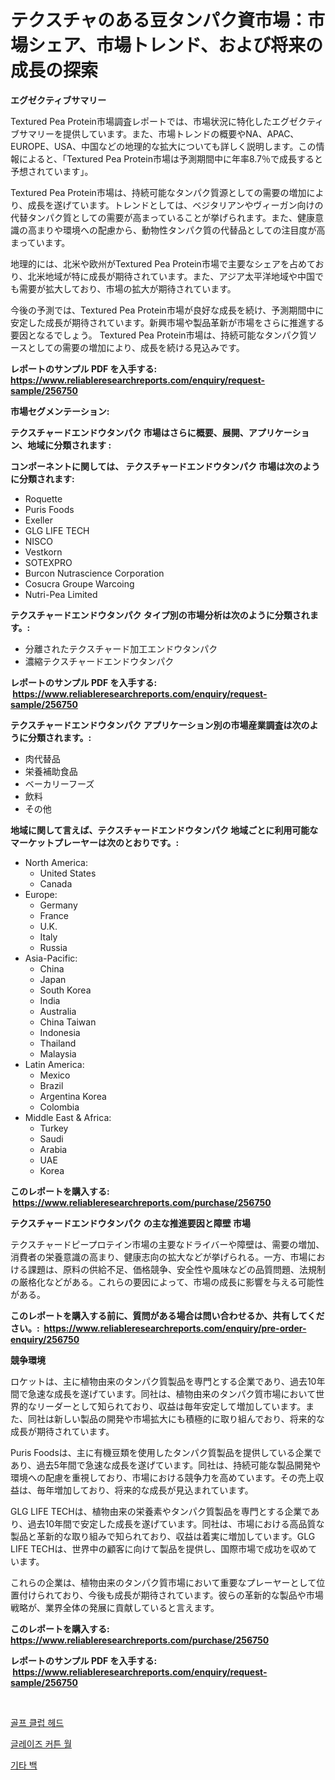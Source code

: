 <p><h1>テクスチャのある豆タンパク資市場：市場シェア、市場トレンド、および将来の成長の探索</h1></p><p><strong>エグゼクティブサマリー</strong></p>
<p><p>Textured Pea Protein市場調査レポートでは、市場状況に特化したエグゼクティブサマリーを提供しています。また、市場トレンドの概要やNA、APAC、EUROPE、USA、中国などの地理的な拡大についても詳しく説明します。この情報によると、「Textured Pea Protein市場は予測期間中に年率8.7％で成長すると予想されています」。</p><p>Textured Pea Protein市場は、持続可能なタンパク質源としての需要の増加により、成長を遂げています。トレンドとしては、ベジタリアンやヴィーガン向けの代替タンパク質としての需要が高まっていることが挙げられます。また、健康意識の高まりや環境への配慮から、動物性タンパク質の代替品としての注目度が高まっています。</p><p>地理的には、北米や欧州がTextured Pea Protein市場で主要なシェアを占めており、北米地域が特に成長が期待されています。また、アジア太平洋地域や中国でも需要が拡大しており、市場の拡大が期待されています。</p><p>今後の予測では、Textured Pea Protein市場が良好な成長を続け、予測期間中に安定した成長が期待されています。新興市場や製品革新が市場をさらに推進する要因となるでしょう。 Textured Pea Protein市場は、持続可能なタンパク質ソースとしての需要の増加により、成長を続ける見込みです。</p></p>
<p><strong>レポートのサンプル PDF を入手する: <a href="https://www.reliableresearchreports.com/enquiry/request-sample/256750">https://www.reliableresearchreports.com/enquiry/request-sample/256750</a></strong></p>
<p><strong>市場セグメンテーション:</strong></p>
<p><strong> テクスチャードエンドウタンパク 市場はさらに概要、展開、アプリケーション、地域に分類されます :</strong></p>
<p><strong>コンポーネントに関しては、 テクスチャードエンドウタンパク 市場は次のように分類されます: &nbsp;</strong></p>
<p><ul><li>Roquette</li><li>Puris Foods</li><li>Exeller</li><li>GLG LIFE TECH</li><li>NISCO</li><li>Vestkorn</li><li>SOTEXPRO</li><li>Burcon Nutrascience Corporation</li><li>Cosucra Groupe Warcoing</li><li>Nutri-Pea Limited</li></ul></p>
<p><strong> テクスチャードエンドウタンパク タイプ別の市場分析は次のように分類されます。:</strong></p>
<p><ul><li>分離されたテクスチャード加工エンドウタンパク</li><li>濃縮テクスチャードエンドウタンパク</li></ul></p>
<p><strong>レポートのサンプル PDF を入手する: &nbsp;<a href="https://www.reliableresearchreports.com/enquiry/request-sample/256750">https://www.reliableresearchreports.com/enquiry/request-sample/256750</a></strong></p>
<p><strong> テクスチャードエンドウタンパク アプリケーション別の市場産業調査は次のように分類されます。:</strong></p>
<p><ul><li>肉代替品</li><li>栄養補助食品</li><li>ベーカリーフーズ</li><li>飲料</li><li>その他</li></ul></p>
<p><strong>地域に関して言えば、テクスチャードエンドウタンパク 地域ごとに利用可能なマーケットプレーヤーは次のとおりです。:</strong></p>
<p><ul>
    <li>
        North America:
        <ul>
            <li>United States</li>
            <li>Canada</li>
        </ul>
    </li>
    <li>
        Europe:
        <ul>
            <li>Germany</li>
            <li>France</li>
            <li>U.K.</li>
            <li>Italy</li>
            <li>Russia</li>
        </ul>
    </li>
    <li>
        Asia-Pacific:
        <ul>
            <li>China</li>
            <li>Japan</li>
            <li>South Korea</li>
            <li>India</li>
            <li>Australia</li>
            <li>China Taiwan</li>
            <li>Indonesia</li>
            <li>Thailand</li>
            <li>Malaysia</li>
        </ul>
    </li>
    <li>
        Latin America:
        <ul>
            <li>Mexico</li>
            <li>Brazil</li>
            <li>Argentina Korea</li>
            <li>Colombia</li>
        </ul>
    </li>
    <li>
        Middle East & Africa:
        <ul>
            <li>Turkey</li>
            <li>Saudi</li>
            <li>Arabia</li>
            <li>UAE</li>
            <li>Korea</li>
        </ul>
    </li>
    </ul></p>
<p><strong>このレポートを購入する: &nbsp;<a href="https://www.reliableresearchreports.com/purchase/256750">https://www.reliableresearchreports.com/purchase/256750</a></strong></p>
<p><strong>テクスチャードエンドウタンパク の主な推進要因と障壁 市場</strong></p>
<p><p>テクスチャードピープロテイン市場の主要なドライバーや障壁は、需要の増加、消費者の栄養意識の高まり、健康志向の拡大などが挙げられる。一方、市場における課題は、原料の供給不足、価格競争、安全性や風味などの品質問題、法規制の厳格化などがある。これらの要因によって、市場の成長に影響を与える可能性がある。</p></p>
<p><strong>このレポートを購入する前に、質問がある場合は問い合わせるか、共有してください。:&nbsp; <a href="https://www.reliableresearchreports.com/enquiry/pre-order-enquiry/256750">https://www.reliableresearchreports.com/enquiry/pre-order-enquiry/256750</a></strong></p>
<p><strong>競争環境</strong></p>
<p><p>ロケットは、主に植物由来のタンパク質製品を専門とする企業であり、過去10年間で急速な成長を遂げています。同社は、植物由来のタンパク質市場において世界的なリーダーとして知られており、収益は毎年安定して増加しています。また、同社は新しい製品の開発や市場拡大にも積極的に取り組んでおり、将来的な成長が期待されています。</p><p>Puris Foodsは、主に有機豆類を使用したタンパク質製品を提供している企業であり、過去5年間で急速な成長を遂げています。同社は、持続可能な製品開発や環境への配慮を重視しており、市場における競争力を高めています。その売上収益は、毎年増加しており、将来的な成長が見込まれています。</p><p>GLG LIFE TECHは、植物由来の栄養素やタンパク質製品を専門とする企業であり、過去10年間で安定した成長を遂げています。同社は、市場における高品質な製品と革新的な取り組みで知られており、収益は着実に増加しています。GLG LIFE TECHは、世界中の顧客に向けて製品を提供し、国際市場で成功を収めています。</p><p>これらの企業は、植物由来のタンパク質市場において重要なプレーヤーとして位置付けられており、今後も成長が期待されています。彼らの革新的な製品や市場戦略が、業界全体の発展に貢献していると言えます。</p></p>
<p><strong>このレポートを購入する: &nbsp; <a href="https://www.reliableresearchreports.com/purchase/256750">https://www.reliableresearchreports.com/purchase/256750</a></strong></p>
<p><strong>レポートのサンプル PDF を入手する: &nbsp;<a href="https://www.reliableresearchreports.com/enquiry/request-sample/256750">https://www.reliableresearchreports.com/enquiry/request-sample/256750</a></strong><strong></strong></p>
<p>&nbsp;</p>
<p><p><a href="https://github.com/vsap75a286l/Market-Research-Report-List-1/blob/main/51026156388.md">골프 클럽 헤드</a></p><p><a href="https://github.com/idcefvhkdut6/Market-Research-Report-List-1/blob/main/78293046387.md">글레이즈 커튼 월</a></p><p><a href="https://github.com/Maeennan456456/Market-Research-Report-List-1/blob/main/56384926389.md">기타 백</a></p></p>